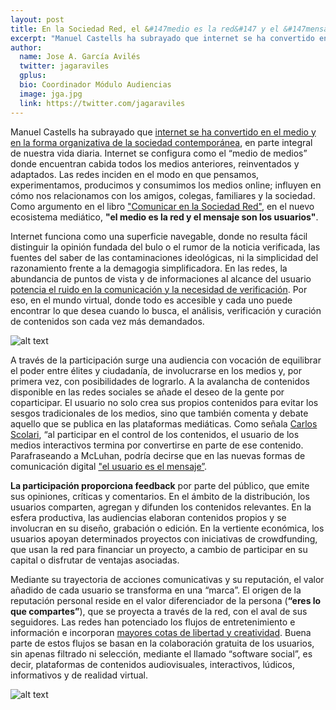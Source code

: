 ```yaml
---
layout: post
title: En la Sociedad Red, el &#147medio es la red&#147 y el &#147mensaje son los usuarios&#147
excerpt: "Manuel Castells ha subrayado que internet se ha convertido en el medio y en la forma organizativa de la sociedad contemporánea, en parte integral de nuestra vida diaria. Internet se configura como el medio de medios donde encuentran cabida todos los medios anteriores, reinventados y adaptados. Las redes inciden en el modo en que pensamos, experimentamos, producimos y consumimos los medios online; influyen en cómo nos relacionamos con los amigos, colegas, familiares y la sociedad. Como argumento en el libro Comunicar en la Sociedad Red, en el nuevo ecosistema mediático, el medio es la red y el mensaje son los usuarios."
author:
  name: Jose A. García Avilés
  twitter: jagaraviles
  gplus:  
  bio: Coordinador Módulo Audiencias
  image: jga.jpg
  link: https://twitter.com/jagaraviles
---
```

Manuel Castells ha subrayado que [internet se ha convertido en el medio y en la forma organizativa de la sociedad contemporánea](http://www.uoc.edu/web/cat/articles/castells/castellsmain2.html ), en parte integral de nuestra vida diaria. Internet se configura como el “medio de medios” donde encuentran cabida todos los medios anteriores, reinventados y adaptados. Las redes inciden en el modo en que pensamos, experimentamos, producimos y consumimos los medios online; influyen en cómo nos relacionamos con los amigos, colegas, familiares y la sociedad. Como argumento en el libro ["Comunicar en la Sociedad Red"](http://www.editorialuoc.cat/comunicarenlasociedadred-p-1672.html?cPath=1), en el nuevo ecosistema mediático, **"el medio es la red y el mensaje son los usuarios"**.

Internet funciona como una superficie navegable, donde no resulta fácil distinguir la opinión fundada del bulo o el rumor de la noticia verificada, las fuentes del saber de las contaminaciones ideológicas, ni la simplicidad del razonamiento frente a la demagogia simplificadora. En las redes, la abundancia de puntos de vista y de informaciones al alcance del usuario [potencia el ruido en la comunicación y la necesidad de verificación](http://mip.umh.es/blog/2015/02/11/verificar-periodismo/). Por eso, en el mundo virtual, donde todo es accesible y cada uno puede encontrar lo que desea cuando lo busca, el análisis, verificación y curación de contenidos son cada vez más demandados.

![alt text](https://dl.dropboxusercontent.com/u/3578704/Fotos_MIP/Internet%20navegar.jpg)

A través de la participación surge una audiencia con vocación de equilibrar el poder entre élites y ciudadanía, de involucrarse en los medios y, por primera vez, con posibilidades de lograrlo. A la avalancha de contenidos disponible en las redes sociales se añade el deseo de la gente por coparticipar. El usuario no solo crea sus propios contenidos para evitar los sesgos tradicionales de los medios, sino que también comenta y debate aquello que se publica en las plataformas mediáticas. Como señala [Carlos Scolari](https://twitter.com/cscolari), “al participar en el control de los contenidos, el usuario de los medios interactivos termina por convertirse en parte de ese contenido. Parafraseando a McLuhan, podría decirse que en las nuevas formas de comunicación digital ["el usuario es el mensaje”](http://issuu.com/gonzalodxrex/docs/scolari__c._hipermediaciones).

**La participación proporciona feedback** por parte del público, que emite sus opiniones, críticas y comentarios. En el ámbito de la distribución, los usuarios comparten, agregan y difunden los contenidos relevantes. En la esfera productiva, las audiencias elaboran contenidos propios y se involucran en su diseño, grabación o edición. En la vertiente económica, los usuarios apoyan determinados proyectos con iniciativas de crowdfunding, que usan la red para financiar un proyecto, a cambio de participar en su capital o disfrutar de ventajas asociadas.

Mediante su trayectoria de acciones comunicativas y su reputación, el valor añadido de cada usuario se transforma en una “marca”. El origen de la reputación personal reside en el valor diferenciador de la persona (**“eres lo que compartes”**), que se proyecta a través de la red, con el aval de sus seguidores. Las redes han potenciado los flujos de entretenimiento e información e incorporan [mayores cotas de libertad y creatividad](http://mip.umh.es/blog/2015/02/18/memecracia-periodismo/). Buena parte de estos flujos se basan en la colaboración gratuita de los usuarios, sin apenas filtrado ni selección, mediante el llamado “software social”, es decir, plataformas de contenidos audiovisuales, interactivos, lúdicos, informativos y de realidad virtual.

![alt text](https://dl.dropboxusercontent.com/u/3578704/Fotos_MIP/Internet%20Red.jpg)

